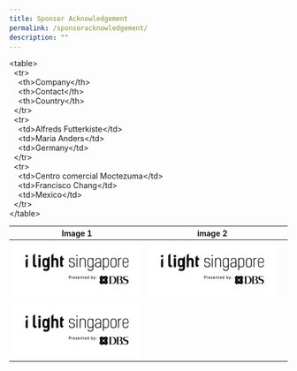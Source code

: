 ```yaml
---
title: Sponsor Acknowledgement
permalink: /sponsoracknowledgement/
description: ""
---
```

<table\>  
  <tr\>  
    <th\>Company</th\>  
    <th\>Contact</th\>  
    <th\>Country</th\>  
  </tr\>  
  <tr\>  
    <td\>Alfreds Futterkiste</td\>  
    <td\>Maria Anders</td\>  
    <td\>Germany</td\>  
  </tr\>  
  <tr\>  
    <td\>Centro comercial Moctezuma</td\>  
    <td\>Francisco Chang</td\>  
    <td\>Mexico</td\>  
  </tr\>  
</table\>




| Image 1 | image 2 |   | 
| -------- | -------- | -------- |
|![](/images/iLightsg_Lockup(F)-240220-04.png)|![](/images/iLightsg_Lockup(F)-240220-04.png)|
![](/images/iLightsg_Lockup(F)-240220-04.png)|    

